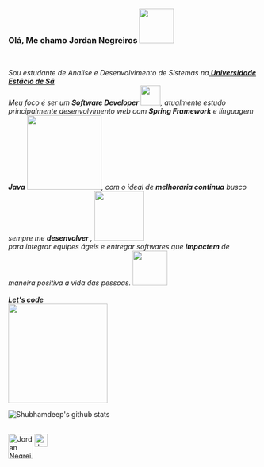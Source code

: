 ### Olá, Me chamo Jordan Negreiros <img src="https://i.pinimg.com/originals/e5/93/ab/e593ab0589d5f1b389e4dfbcce2bce20.gif" width="70px">

<br>

<p>
  <em>
    Sou estudante de Analise e Desenvolvimento de Sistemas na<a href="https://portal.estacio.br/"> <b>Universidade Estácio de Sá</b></a>. <br>
    Meu foco é ser um <b>Software Developer</b> <img src="https://media1.giphy.com/media/L1FC5U4DwcbaEkawNr/giphy.webp?cid=ecf05e47f0e0c651b1a0106281a0b5239e354f42bb5d446c&rid=giphy.webp" width="40px" >, atualmente estudo principalmente desenvolvimento web com <b>Spring Framework</b> e línguagem <b>Java</b>&nbsp;<img src="https://i.pinimg.com/originals/9c/8c/db/9c8cdbb2bd7b637edd5b3a767b74153a.gif" width="150px">, com o ideal de <b>melhoraria continua</b> busco sempre me <b>desenvolver ,</b>  <img src="https://1.bp.blogspot.com/-d_UwHAVJwUI/VwRkHF569xI/AAAAAAAAs-E/WfwPf_FUDz0KqsHiVc9Uy3MJONs2Hbi9w/s1600/finn.gif" width="100px"> <br> para integrar equipes ágeis e entregar softwares que <b>impactem</b> de maneira positiva a vida das pessoas. <img src="https://taskcenter.mega.com.br/hc/article_attachments/115004063014/sim.gif" width="70px"> <br><br>
    <b>Let's code</b> <br> <img src="https://i.imgur.com/MvMxQ1a.gif" width="200px">
	</em>
</p>


![Shubhamdeep's github stats](https://github-readme-stats.vercel.app/api?username=Jordan-Negreiros&show_icons=true&hide_border=true)

<br>

  <a href="https://www.linkedin.com/in/jordan-negreiros/">
    <img align="left" alt="Jordan Negreiros | Linkedin" width="50px" src="https://imageog.flaticon.com/icons/png/512/174/174857.png?size=1200x630f&pad=10,10,10,10&ext=png&bg=FFFFFFFF" />
  </a>
  <a href="mailto:jordannegreirossantos@gmail.com">
    <img align="left" alt="Jordan Negreiros | Gmail" width="26px" src="https://image.flaticon.com/icons/png/512/281/281769.png" />
  </a>

<br><br><br><br>



<!--
**Jordan-Negreiros/Jordan-Negreiros** is a ✨ _special_ ✨ repository because its `README.md` (this file) appears on your GitHub profile.

Here are some ideas to get you started:

- 🔭 I’m currently working on ...
- 🌱 I’m currently learning ...
- 👯 I’m looking to collaborate on ...
- 🤔 I’m looking for help with ...
- 💬 Ask me about ...
- 📫 How to reach me: ...
- 😄 Pronouns: ...
- ⚡ Fun fact: ...
-->
